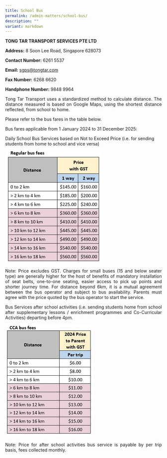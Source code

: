 ```yaml
---
title: School Bus
permalink: /admin-matters/school-bus/
description: ""
variant: markdown
---
```

**TONG TAR TRANSPORT SERVICES PTE LTD**&nbsp;

**Address:** 8 Soon Lee Road, Singapore 628073 &nbsp; 

**Contact Number:**  6261 5537 

**Email:** sgps@tongtar.com

**Fax Number:**  6268 6620

**Handphone Number:** 9848 9964
<br>

<p align="justify">
Tong Tar Transport uses a standardized method to calculate distance. The distance measured is based on Google Maps, using the shortest distance reflected, from school to home.&nbsp;</p>

Please refer to the bus fares in the table below.

Bus fares applicable from 1 January 2024 to 31 December 2025:

Daily School Bus Services based on Not to Exceed Price (i.e. for sending students from home to school and vice versa)

![](/images/Regular_Bus_Fees.JPG)

<p align="justify">
Note: Price excludes GST. Charges for small buses (15 and below seater type) are generally higher for the host of benefits of mandatory installation of seat belts, one-to-one seating, easier access to pick up points and shorter journey time. For distance beyond 6km, it is a mutual agreement between the bus operator and subject to bus availability. Parents must agree with the price quoted by the bus operator to start the service. </p>

<p align="justify"> 
Bus Services after school activities (i.e. sending students home from school after supplementary lessons / enrichment programmes and Co-Curricular Activities) departing before 4pm.</p>

![](/images/CCA_Bus_Fees.JPG)

<p align="justify"> 
Note: Price for after school activities bus service is payable by per trip basis, fees collected monthly.</p>